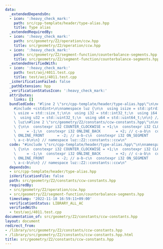 ```yaml
---
data:
  _extendedDependsOn:
  - icon: ':heavy_check_mark:'
    path: src/cpp-template/header/type-alias.hpp
    title: Type alias
  _extendedRequiredBy:
  - icon: ':heavy_check_mark:'
    path: src/geometry/Z2/operation/ccw.hpp
    title: src/geometry/Z2/operation/ccw.hpp
  - icon: ':heavy_check_mark:'
    path: src/geometry/Z2/segment-function/counterbalance-segments.hpp
    title: src/geometry/Z2/segment-function/counterbalance-segments.hpp
  _extendedVerifiedWith:
  - icon: ':heavy_check_mark:'
    path: test/aoj/4011.test.cpp
    title: test/aoj/4011.test.cpp
  _isVerificationFailed: false
  _pathExtension: hpp
  _verificationStatusIcon: ':heavy_check_mark:'
  attributes:
    links: []
  bundledCode: "#line 2 \"src/cpp-template/header/type-alias.hpp\"\n\n#include <cstddef>\n\
    #include <cstdint>\n\nnamespace luz {\n\n  using isize = std::ptrdiff_t;\n  using\
    \ usize = std::size_t;\n\n  using i32 = std::int32_t;\n  using i64 = std::int64_t;\n\
    \  using u32 = std::uint32_t;\n  using u64 = std::uint64_t;\n\n} // namespace\
    \ luz\n#line 2 \"src/geometry/Z2/constants/ccw-constants.hpp\"\n\nnamespace luz::Z2::constants::ccw\
    \ {\n\n  constexpr i32 COUNTER_CLOCKWISE = +1;\n  constexpr i32 CLOCKWISE    \
    \     = -1;\n  constexpr i32 ONLINE_BACK       = +2; // c-a-b\n  constexpr i32\
    \ ONLINE_FRONT      = -2; // a-b-c\n  constexpr i32 ON_SEGMENT        = 0;  //\
    \ a-c-b\n\n} // namespace luz::Z2::constants::ccw\n"
  code: "#include \"src/cpp-template/header/type-alias.hpp\"\n\nnamespace luz::Z2::constants::ccw\
    \ {\n\n  constexpr i32 COUNTER_CLOCKWISE = +1;\n  constexpr i32 CLOCKWISE    \
    \     = -1;\n  constexpr i32 ONLINE_BACK       = +2; // c-a-b\n  constexpr i32\
    \ ONLINE_FRONT      = -2; // a-b-c\n  constexpr i32 ON_SEGMENT        = 0;  //\
    \ a-c-b\n\n} // namespace luz::Z2::constants::ccw\n"
  dependsOn:
  - src/cpp-template/header/type-alias.hpp
  isVerificationFile: false
  path: src/geometry/Z2/constants/ccw-constants.hpp
  requiredBy:
  - src/geometry/Z2/operation/ccw.hpp
  - src/geometry/Z2/segment-function/counterbalance-segments.hpp
  timestamp: '2022-11-18 16:59:11+09:00'
  verificationStatus: LIBRARY_ALL_AC
  verifiedWith:
  - test/aoj/4011.test.cpp
documentation_of: src/geometry/Z2/constants/ccw-constants.hpp
layout: document
redirect_from:
- /library/src/geometry/Z2/constants/ccw-constants.hpp
- /library/src/geometry/Z2/constants/ccw-constants.hpp.html
title: src/geometry/Z2/constants/ccw-constants.hpp
---
```


